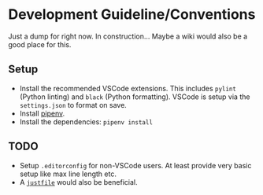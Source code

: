 # Development Guideline/Conventions

Just a dump for right now. In construction... Maybe a wiki would also be a good place for this.

## Setup

- Install the recommended VSCode extensions. This includes `pylint` (Python linting) and `black` (Python formatting). VSCode is setup via the `settings.json` to format on save.
- Install [pipenv](https://pipenv.pypa.io/en/latest/installation.html).
- Install the dependencies: `pipenv install`


## TODO
- Setup `.editorconfig` for non-VSCode users. At least provide very basic setup like max line length etc.
- A [`justfile`](https://github.com/casey/just) would also be beneficial.
